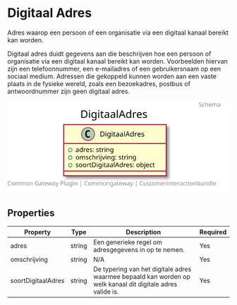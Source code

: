 # Digitaal Adres

Adres waarop een persoon of een organisatie via een digitaal kanaal bereikt kan worden.

Digitaal adres duidt gegevens aan die beschrijven hoe een persoon of organisatie via een digitaal kanaal bereikt kan worden. Voorbeelden hiervan zijn een telefoonnummer, een e-mailadres of een gebruikersnaam op een sociaal medium. Adressen die gekoppeld kunnen worden aan een vaste plaats in de fysieke wereld, zoals een bezoekadres, postbus of antwoordnummer zijn geen digitaal adres.

![Class Diagram](https://github.com/CommonGateway/CustomerInteractionBundle/blob/pluginpage-update/docs/schema/klant.digitaalAdres.svg)

## Properties

| Property | Type | Description | Required |
|----------|------|-------------|----------|
| adres | string | Een generieke regel om adresgegevens in op te nemen. | Yes |
| omschrijving | string | N/A | Yes |
| soortDigitaalAdres | string | De typering van het digitale adres waarmee bepaald kan worden op welk kanaal dit digitale adres valide is. | Yes |
